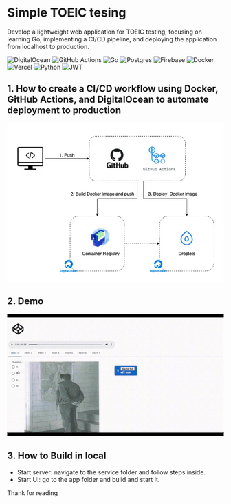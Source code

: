 # Simple TOEIC tesing 
Develop a lightweight web application for TOEIC testing, focusing on learning Go, implementing a CI/CD pipeline, and deploying the application from localhost to production.

![DigitalOcean](https://img.shields.io/badge/DigitalOcean-%230167ff.svg?style=for-the-badge&logo=digitalOcean&logoColor=white)
![GitHub Actions](https://img.shields.io/badge/github%20actions-%232671E5.svg?style=for-the-badge&logo=githubactions&logoColor=white)
![Go](https://img.shields.io/badge/go-%2300ADD8.svg?style=for-the-badge&logo=go&logoColor=white)
![Postgres](https://img.shields.io/badge/postgres-%23316192.svg?style=for-the-badge&logo=postgresql&logoColor=white)
![Firebase](https://img.shields.io/badge/firebase-%23039BE5.svg?style=for-the-badge&logo=firebase)
![Docker](https://img.shields.io/badge/docker-%230db7ed.svg?style=for-the-badge&logo=docker&logoColor=white)
![Vercel](https://img.shields.io/badge/vercel-%23000000.svg?style=for-the-badge&logo=vercel&logoColor=white)
![Python](https://img.shields.io/badge/python-3670A0?style=for-the-badge&logo=python&logoColor=ffdd54)
![JWT](https://img.shields.io/badge/JWT-black?style=for-the-badge&logo=JSON%20web%20tokens)

## 1. How to create a CI/CD workflow using Docker, GitHub Actions, and DigitalOcean to automate deployment to production
![](https://github.com/minhtri6179/ceito/blob/production/imgs/workflow.png)
## 2. Demo

![](https://github.com/minhtri6179/ceito/blob/production/imgs/demo.gif)

## 3. How to Build in local

- Start server: navigate to the service folder and follow steps inside.
- Start UI: go to the app folder and build and start it.

Thank for reading